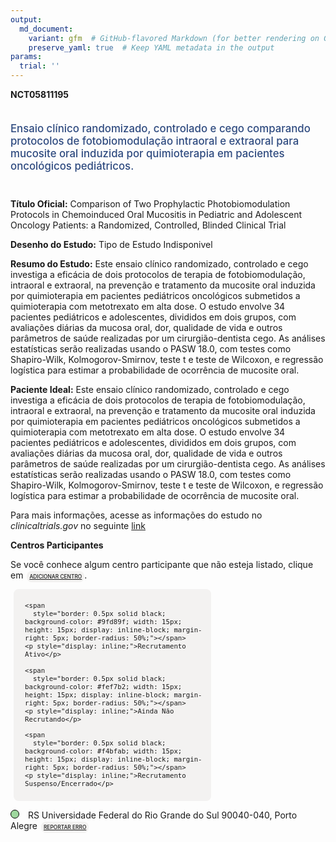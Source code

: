 ```yaml
---
output: 
  md_document:
    variant: gfm  # GitHub-flavored Markdown (for better rendering on GitHub)
    preserve_yaml: true  # Keep YAML metadata in the output
params:
  trial: ''
---
```


**NCT05811195**

<div style="padding: 5px 5px 5px 0px; font-size: 1.20em; font-weight: 500; color: #2E4A7F; text-align: left; margin-bottom: 20px">

Ensaio clínico randomizado, controlado e cego comparando protocolos de
fotobiomodulação intraoral e extraoral para mucosite oral induzida por
quimioterapia em pacientes oncológicos pediátricos.

</div>

**Título Oficial:** Comparison of Two Prophylactic Photobiomodulation
Protocols in Chemoinduced Oral Mucositis in Pediatric and Adolescent
Oncology Patients: a Randomized, Controlled, Blinded Clinical Trial

**Desenho do Estudo:** Tipo de Estudo Indisponivel

**Resumo do Estudo:** Este ensaio clínico randomizado, controlado e cego
investiga a eficácia de dois protocolos de terapia de fotobiomodulação,
intraoral e extraoral, na prevenção e tratamento da mucosite oral
induzida por quimioterapia em pacientes pediátricos oncológicos
submetidos a quimioterapia com metotrexato em alta dose. O estudo
envolve 34 pacientes pediátricos e adolescentes, divididos em dois
grupos, com avaliações diárias da mucosa oral, dor, qualidade de vida e
outros parâmetros de saúde realizadas por um cirurgião-dentista cego. As
análises estatísticas serão realizadas usando o PASW 18.0, com testes
como Shapiro-Wilk, Kolmogorov-Smirnov, teste t e teste de Wilcoxon, e
regressão logística para estimar a probabilidade de ocorrência de
mucosite oral.

**Paciente Ideal:** Este ensaio clínico randomizado, controlado e cego
investiga a eficácia de dois protocolos de terapia de fotobiomodulação,
intraoral e extraoral, na prevenção e tratamento da mucosite oral
induzida por quimioterapia em pacientes pediátricos oncológicos
submetidos a quimioterapia com metotrexato em alta dose. O estudo
envolve 34 pacientes pediátricos e adolescentes, divididos em dois
grupos, com avaliações diárias da mucosa oral, dor, qualidade de vida e
outros parâmetros de saúde realizadas por um cirurgião-dentista cego. As
análises estatísticas serão realizadas usando o PASW 18.0, com testes
como Shapiro-Wilk, Kolmogorov-Smirnov, teste t e teste de Wilcoxon, e
regressão logística para estimar a probabilidade de ocorrência de
mucosite oral.

Para mais informações, acesse as informações do estudo no
*clinicaltrials.gov* no seguinte
[link](https://clinicaltrials.gov/ct2/show/NCT05811195)

**Centros Participantes**

Se você conhece algum centro participante que não esteja listado, clique
em
<span style="color: #2E4A7F; margin-left: 2px; padding: 4px; background-color: #f3f2f1; border-radius: 8px; font-weight: 500; font-size: 0.6em"><a
href="https://flazar.shinyapps.io/formsapp?study_nct_id=NCT05811195&amp;location_id=N%2FA&amp;location_full_name=N%2FA&amp;form_type=Adicionar%20Centro"
target="_blank">ADICIONAR CENTRO</a></span>.

<div style="margin-bottom: 8px; margin-left: 5px; padding: 8px; max-width: 300px; background-color: #f3f2f1; border-radius: 8px; font-size: 0.9em">

<div style="margin-left: 10px;">

    <span 
      style="border: 0.5px solid black; background-color: #9fd89f; width: 15px; height: 15px; display: inline-block; margin-right: 5px; border-radius: 50%;"></span>
    <p style="display: inline;">Recrutamento Ativo</p>

</div>

<div style="margin-left: 10px;">

    <span 
      style="border: 0.5px solid black; background-color: #fef7b2; width: 15px; height: 15px; display: inline-block; margin-right: 5px; border-radius: 50%;"></span>
    <p style="display: inline;">Ainda Não Recrutando</p>

</div>

<div style="margin-left: 10px;">

    <span 
      style="border: 0.5px solid black; background-color: #f4bfab; width: 15px; height: 15px; display: inline-block; margin-right: 5px; border-radius: 50%;"></span>
    <p style="display: inline;">Recrutamento Suspenso/Encerrado</p>

</div>

</div>

<span style="border: 0.5px solid black; display: inline-block; width: 12px; height: 12px; border-radius: 50%; margin-right: 10px; padding-bottom: 0px; background-color: #9fd89f;"></span>
RS Universidade Federal do Rio Grande do Sul 90040-040, Porto Alegre
<span style="color: #2E4A7F; margin-left: 2px; padding: 4px; background-color: #f3f2f1; border-radius: 8px; font-weight: 500; font-size: 0.6em"><a
href="https://flazar.shinyapps.io/formsapp?study_nct_id=NCT05811195&amp;location_id=FEDERALUNIVERSITYOFRIOGRANDEDOSULPORTOALEGRERIOGRANDEDOSUL90035004BRAZIL&amp;location_full_name=Universidade%20Federal%20do%20Rio%20Grande%20do%20Sul%2C%2090040-040%2C%20Porto%20Alegre&amp;form_type=Reportar%20Erro"
target="_blank">REPORTAR ERRO</a></span>
